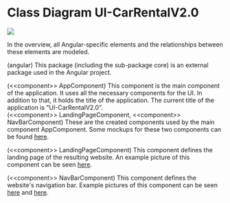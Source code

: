 # Class Diagram UI-CarRentalV2.0

![](figures/cld_ui-car_rental_v2.0.png)

In the overview, all Angular-specific elements and the relationships between these elements are modeled.

(angular) This package (including the sub-package core) is an external package used in the Angular project.

(\<<component\>> AppComponent) This component is the main component of the application. It uses all the necessary components for the UI. In addition to that, it holds the title of the application. The current title of the application is "UI-CarRentalV2.0".\
(\<<component\>> LandingPageComponent, \<<component\>> NavBarComponent) These are the created components used by the main component AppComponent. Some mockups for these two components can be found [here](pages/mockups_best_rental_ui_v1.1.md).

(\<<component\>> LandingPageComponent) This component defines the landing page of the resulting website. An example picture of this component can be seen [here](figures/landing_page_ui_bestrental.png).

(\<<component\>> NavBarComponent) This component defines the website's navigation bar. Example pictures of this component can be seen [here](figures/nav_bar_login.png) and [here](figures/nav_bar_welcome_msg.png).
